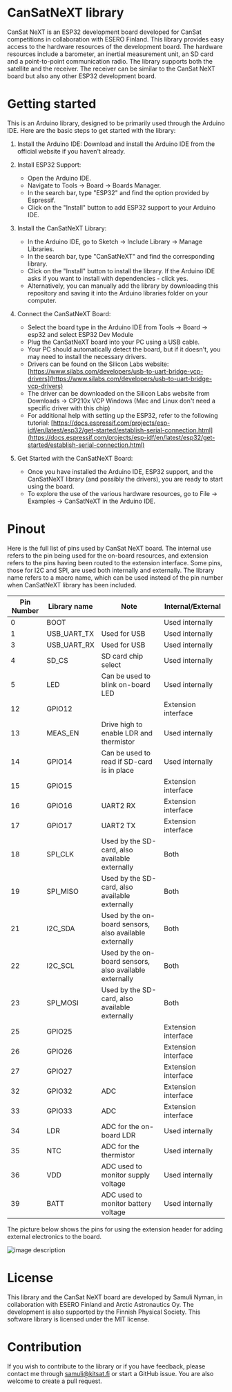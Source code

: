 # CanSatNeXT library

CanSat NeXT is an ESP32 development board developed for CanSat competitions in collaboration with ESERO Finland. This library provides easy access to the hardware resources of the development board. The hardware resources include a barometer, an inertial measurement unit, an SD card and a point-to-point communication radio. The library supports both the satellite and the receiver. The receiver can be similar to the CanSat NeXT board but also any other ESP32 development board.

# Getting started

This is an Arduino library, designed to be primarily used through the Arduino IDE. Here are the basic steps to get started with the library:

1. Install the Arduino IDE: Download and install the Arduino IDE from the official website if you haven't already.

2. Install ESP32 Support: 
   - Open the Arduino IDE.
   - Navigate to Tools -> Board -> Boards Manager.
   - In the search bar, type "ESP32" and find the option provided by Espressif.
   - Click on the "Install" button to add ESP32 support to your Arduino IDE.

3. Install the CanSatNeXT Library:
   - In the Arduino IDE, go to Sketch -> Include Library -> Manage Libraries.
   - In the search bar, type "CanSatNeXT" and find the corresponding library.
   - Click on the "Install" button to install the library. If the Arduino IDE asks if you want to install with dependencies - click yes.
   - Alternatively, you can manually add the library by downloading this repository and saving it into the Arduino libraries folder on your computer.

4. Connect the CanSatNeXT Board:
   - Select the board type in the Arduino IDE from Tools -> Board -> esp32 and select ESP32 Dev Module
   - Plug the CanSatNeXT board into your PC using a USB cable.
   - Your PC should automatically detect the board, but if it doesn't, you may need to install the necessary drivers.
   - Drivers can be found on the Silicon Labs website: [https://www.silabs.com/developers/usb-to-uart-bridge-vcp-drivers](https://www.silabs.com/developers/usb-to-uart-bridge-vcp-drivers)
   - The driver can be downloaded on the Silicon Labs website from Downloads -> CP210x VCP Windows (Mac and Linux don't need a specific driver with this chip)
   - For additional help with setting up the ESP32, refer to the following tutorial: [https://docs.espressif.com/projects/esp-idf/en/latest/esp32/get-started/establish-serial-connection.html](https://docs.espressif.com/projects/esp-idf/en/latest/esp32/get-started/establish-serial-connection.html)

6. Get Started with the CanSatNeXT Board:
   - Once you have installed the Arduino IDE, ESP32 support, and the CanSatNeXT library (and possibly the drivers), you are ready to start using the board.
   - To explore the use of the various hardware resources, go to File -> Examples -> CanSatNeXT in the Arduino IDE.

# Pinout

Here is the full list of pins used by CanSat NeXT board. The internal use refers to the pin being used for the on-board resources, and extension refers to the pins having been routed to the extension interface. Some pins, those for I2C and SPI, are used both internally and externally. The library name refers to a macro name, which can be used instead of the pin number when CanSatNeXT library has been included.

| Pin Number | Library name | Note                                                    | Internal/External   |
|------------|--------------|---------------------------------------------------------|---------------------|
|          0 | BOOT         |                                                         | Used internally     |
|          1 | USB_UART_TX  | Used for USB                                            | Used internally     |
|          3 | USB_UART_RX  | Used for USB                                            | Used internally     |
|          4 | SD_CS        | SD card chip select                                     | Used internally     |
|          5 | LED          | Can be used to blink on-board LED                       | Used internally     |
|         12 | GPIO12       |                                                         | Extension interface |
|         13 | MEAS_EN      | Drive high to enable LDR and thermistor                 | Used internally     |
|         14 | GPIO14       | Can be used to read if SD-card is in place              | Used internally     |
|         15 | GPIO15       |                                                         | Extension interface |
|         16 | GPIO16       | UART2 RX                                                | Extension interface |
|         17 | GPIO17       | UART2 TX                                                | Extension interface |
|         18 | SPI_CLK      | Used by the SD-card, also available externally          | Both                |
|         19 | SPI_MISO     | Used by the SD-card, also available externally          | Both                |
|         21 | I2C_SDA      | Used by the on-board sensors, also available externally | Both                |
|         22 | I2C_SCL      | Used by the on-board sensors, also available externally | Both                |
|         23 | SPI_MOSI     | Used by the SD-card, also available externally          | Both                |
|         25 | GPIO25       |                                                         | Extension interface |
|         26 | GPIO26       |                                                         | Extension interface |
|         27 | GPIO27       |                                                         | Extension interface |
|         32 | GPIO32       | ADC                                                     | Extension interface |
|         33 | GPIO33       | ADC                                                     | Extension interface |
|         34 | LDR          | ADC for the on-board LDR                                | Used internally     |
|         35 | NTC          | ADC for the thermistor                                  | Used internally     |
|         36 | VDD          | ADC used to monitor supply voltage                      | Used internally     |
|         39 | BATT         | ADC used to monitor battery voltage                     | Used internally     |

The picture below shows the pins for using the extension header for adding external electronics to the board.

![image description](https://lh3.googleusercontent.com/drive-viewer/AK7aPaCUB9VRAFwGYMO-EW117XElR3Waykcdr3ZVzOU-5kBlBRU1rIueelkvuGBM6O7GWhvSDbSqAIs4xzNy0AM9oAVOAwZifg=s1600)

# License

This library and the CanSat NeXT board are developed by Samuli Nyman, in collaboration with ESERO Finland and Arctic Astronautics Oy. The development is also supported by the Finnish Physical Society. This software library is licensed under the MIT license.

# Contribution

If you wish to contribute to the library or if you have feedback, please contact me through samuli@kitsat.fi or start a GitHub issue. You are also welcome to create a pull request.


